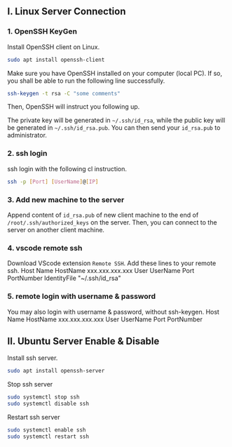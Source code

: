 ## I. Linux Server Connection

### 1. OpenSSH KeyGen
Install OpenSSH client on Linux.
```bash
sudo apt install openssh-client
```

Make sure you have OpenSSH installed on your computer (local PC).
If so, you shall be able to run the following line successfully.

```bash
ssh-keygen -t rsa -C "some comments"
```

Then, OpenSSH will instruct you following up. 

The private key will be generated in `~/.ssh/id_rsa`, while the public key will be generated in `~/.ssh/id_rsa.pub`.
You can then send your `id_rsa.pub` to administrator.

### 2. ssh login

ssh login with the following cl instruction.
```bash
ssh -p [Port] [UserName]@[IP]
```

### 3. Add new machine to the server
Append content of `id_rsa.pub` of new client machine to the end of `/root/.ssh/authorized_keys` on the server.
Then, you can connect to the server on another client machine.

### 4. vscode remote ssh
Download VScode extension `Remote SSH`. Add these lines to your remote ssh.
Host Name
    HostName xxx.xxx.xxx.xxx
    User UserName
    Port PortNumber
    IdentityFile "~/.ssh/id_rsa"

### 5. remote login with username & password
You may also login with username & password, without ssh-keygen.
Host Name
    HostName xxx.xxx.xxx.xxx
    User UserName
    Port PortNumber

## II. Ubuntu Server Enable & Disable
Install ssh server.
```bash
sudo apt install openssh-server
```
Stop ssh server
```bash
sudo systemctl stop ssh
sudo systemctl disable ssh
```
Restart ssh server
```bash
sudo systemctl enable ssh
sudo systemctl restart ssh
```
